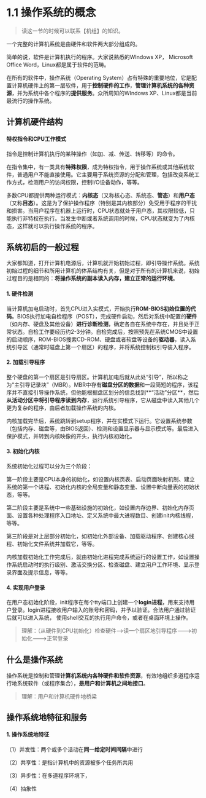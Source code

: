 # 1.1 操作系统的概念

> 读这一节的时候可以联系【机组】的知识。

一个完整的计算机系统是由硬件和软件两大部分组成的。

简单的说，软件是计算机执行的程序。大家说熟悉的WIndows XP， Microsoft Office Word，Linux都是属于软件的范畴。

在所有的软件中，操作系统（Operating System）占有特殊的重要地位，它是配置计算机硬件上的第一层软件，用于**控制硬件的工作**，**管理计算机系统的各种资源**，并为系统中各个程序的**提供服务**。众所周知的WIndows XP、Linux都是当前最流行的操作系统。

## 计算机硬件结构

#### 特权指令和CPU工作模式

指令是控制计算机执行的某种操作（如加、减、传送、转移等）的命令。

在指令集中，有一类具有**特殊权限**，成为特权指令，用于操作系统或其他系统软件，普通用户不能直接使用。它主要用于系统资源的分配和管理，包括改变系统工作方式，检测用户的访问权限，控制I/O设备动作，等等。

多数CPU都提供两种运行模式：**内核态**（又称核心态、系统态、**管态**）和**用户态**（又称**目态**）。这是为了保护操作程序（特别是其内核部分）免受用于程序的干扰和损害。当用户程序在机器上运行时，CPU状态就处于用户态，其权限较低，只能执行非特权在执行。当发生中断或者系统调用的时候，CPU状态就变为了内核态，这样就可以执行操作系统的程序。

## 系统初启的一般过程

大家都知道，打开计算机电源后，计算机就开始初始过程，即引导操作系统。系统初始过程的细节和所用计算机的体系结构有关，但是对于所有的计算机来说，初始过程目的是相同的：**将操作系统的副本读入内存，建立正常的运行环境**。

#### 1. 硬件检测

当计算机加电启动时，首先CPU进入实模式，开始执行**ROM-BIOS初始位置的代码**。BIOS执行加电自检程序（POST），完成硬件启动，然后对系统中配置的**硬件**（如内存、硬盘及其他设备）**进行诊断检测**，确定各自在系统中存在，并且处于正常状态。自检工作要经历约2-3分钟。自检完成后，按照预先在系统CMOS中设置的启动顺序，ROM-BIOS搜索CD-ROM、硬盘或者软盘等设备的**驱动器**，读入系统引导区（通常时磁盘上第一个扇区）的程序，并将系统控制权引导装入程序。

#### 2. 加载引导程序

整个硬盘的第一个扇区是引导扇区。计算机加电后就从此处“引导”，所以称之为“主引导记录块”（MBR）。MBR中存有**磁盘分区的数据**和一段简短的程序，该程序并不直接引导操作系统，但他能根据盘区划分的信息找到**“活动”分区**，然后**从活动分区中将引导程序读到内存**，运行系统引导程序，它从磁盘中读入其他几个更为复杂的程序，由后者加载操作系统的内核。

内核加载完毕后，系统跳转到setup程序，并在实模式下运行。它设置系统参数（包括内存、磁盘等，由BIOS返回）、检测和设置显示器与显示模式等。最后进入保护模式，并转到内核映像的开头，执行内核初始化。

#### 3. 初始化内核

系统初始化过程可以分为三个阶段：

第一阶段主要是CPU本身的初始化，如设置内核页表、启动页面映射机制、建立系统的第一个进程、初始化内核的全局变量和静态变量、设置中断向量表的初始状态，等等。

第二阶段主要是系统中一些基础设施的初始化，如设置内存边界、初始化内存页面、设置各种处理程序入口地址、定义系统中最大进程数目、创建init内核线程，等等。

第三阶段是对上层部分初始化，如初始化外部设备、加载驱动程序、创建核心线程、初始化文件系统并加载它，等等。

内核加载初始化工作完成后，就由初始化进程完成系统运行的设置工作，如设置操作系统启动时的执行级别、激活交换分区、检查磁盘、建立用户工作环境、显示登录界面及提示信息，等等。

#### 4. 实现用户登录

在用户态初始化阶段，init程序在每个tty端口上创建一个**login进程**，用来支持用户登录。login进程接收用户输入的账号和密码，并予以验证。合法用户通过验证后就可以进入系统，   使用shell交互的执行用户命令，或者在桌面环境上操作。

> 理解：（从硬件到CPU初始化）检查硬件--&gt;读一个扇区地引导程序---&gt;初始化---&gt;正常登录

## 什么是操作系统

操作系统是控制和管理**计算机系统内各种硬件和软件资源**，有效地组织多道程序运行地系统软件（或程序集合），**是用户和计算机之间地接口**。

> 理解：用户和计算机硬件地桥梁

## 操作系统地特征和服务

#### 1. 操作系统地特征

（1）并发性：两个或多个活动在**同一给定时间间隔**中进行

（2）共享性：是指计算机中的资源被多个任务所共用

（3）异步性：在多道程序环境下，

（4）抽象性 

